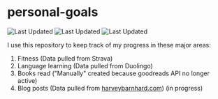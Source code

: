 # personal-goals
![Last Updated](https://img.shields.io/date/1625617657?color=FC4C02&label=Fitness%20Updated&logo=strava)
![Last Updated](https://img.shields.io/date/1625617657?color=7ac70c&label=Language%20Updated&logo=duolingo)
![Last Updated](https://img.shields.io/date/1625617657?color=e9e5cd&label=Books%20Updated&logo=goodreads)

I use this repository to keep track of my progress in these major areas:

1. Fitness (Data pulled from Strava)
2. Language learning (Data pulled from Duolingo)
3. Books read ("Manually" created because goodreads API no longer active)
4. Blog posts (Data pulled from [harveybarnhard.com](https://harveybarnhard.com)) (in progress)
